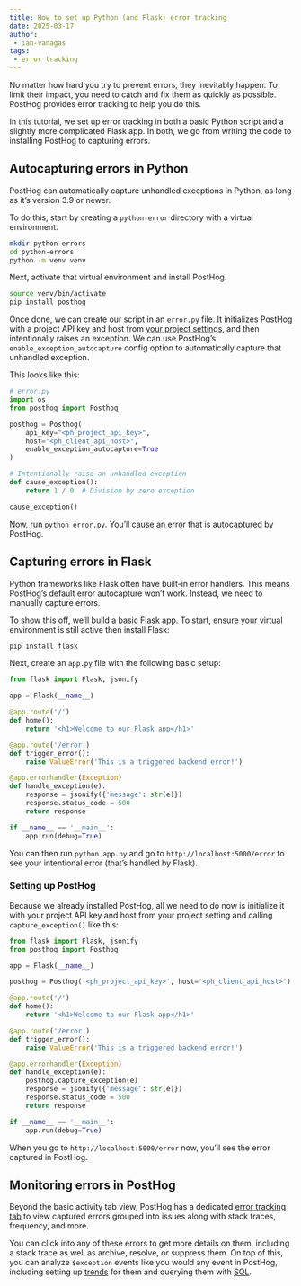 ```yaml
---
title: How to set up Python (and Flask) error tracking
date: 2025-03-17
author:
 - ian-vanagas
tags:
 - error tracking
---
```


No matter how hard you try to prevent errors, they inevitably happen. To limit their impact, you need to catch and fix them as quickly as possible. PostHog provides  error tracking to help you do this. 

In this tutorial, we set up error tracking in both a basic Python script and a slightly more complicated Flask app. In both, we go from writing the code to installing PostHog to capturing errors.

## Autocapturing errors in Python

PostHog can automatically capture unhandled exceptions in Python, as long as it’s version 3.9 or newer. 

To do this, start by creating a `python-error` directory with a virtual environment.

```bash
mkdir python-errors
cd python-errors
python -m venv venv
```

Next, activate that virtual environment and install PostHog.

```bash
source venv/bin/activate
pip install posthog
```

Once done, we can create our script in an `error.py` file. It initializes PostHog with a project API key and host from [your project settings](https://us.posthog.com/settings/project), and then intentionally raises an exception. We can use PostHog’s `enable_exception_autocapture` config option to automatically capture that unhandled exception.

This looks like this:

```python
# error.py
import os
from posthog import Posthog

posthog = Posthog(
    api_key="<ph_project_api_key>",
    host="<ph_client_api_host>",
    enable_exception_autocapture=True
)

# Intentionally raise an unhandled exception
def cause_exception():
    return 1 / 0  # Division by zero exception

cause_exception()
```

Now, run `python error.py`. You’ll cause an error that is autocaptured by PostHog.

<ProductScreenshot
  imageLight="https://res.cloudinary.com/dmukukwp6/image/upload/Clean_Shot_2025_03_17_at_14_16_46_2x_cc3a14d076.png"
  imageDark="https://res.cloudinary.com/dmukukwp6/image/upload/Clean_Shot_2025_03_17_at_14_17_04_2x_dcf616f140.png"
  alt="PostHog"
  classes="rounded"
/>

## Capturing errors in Flask

Python frameworks like Flask often have built-in error handlers. This means PostHog’s default error autocapture won’t work. Instead, we need to manually capture errors. 

To show this off, we’ll build a basic Flask app. To start, ensure your virtual environment is still active then install Flask:

```bash
pip install flask
```

Next, create an `app.py` file with the following basic setup:

```python
from flask import Flask, jsonify

app = Flask(__name__)

@app.route('/')
def home():
    return '<h1>Welcome to our Flask app</h1>'

@app.route('/error')
def trigger_error():
    raise ValueError('This is a triggered backend error!')

@app.errorhandler(Exception)
def handle_exception(e):
    response = jsonify({'message': str(e)})
    response.status_code = 500
    return response

if __name__ == '__main__':
    app.run(debug=True)
```

You can then run `python app.py` and go to `http://localhost:5000/error` to see your intentional error (that’s handled by Flask).

### Setting up PostHog

Because we already installed PostHog, all we need to do now is initialize it with your project API key and host from your project setting and calling `capture_exception()` like this:  

```python
from flask import Flask, jsonify
from posthog import Posthog

app = Flask(__name__)

posthog = Posthog('<ph_project_api_key>', host='<ph_client_api_host>')

@app.route('/')
def home():
    return '<h1>Welcome to our Flask app</h1>'

@app.route('/error')
def trigger_error():
    raise ValueError('This is a triggered backend error!')

@app.errorhandler(Exception)
def handle_exception(e):
    posthog.capture_exception(e)
    response = jsonify({'message': str(e)})
    response.status_code = 500
    return response

if __name__ == '__main__':
    app.run(debug=True)
```

When you go to `http://localhost:5000/error` now, you’ll see the error captured in PostHog.

## Monitoring errors in PostHog

Beyond the basic activity tab view, PostHog has a dedicated [error tracking tab](https://us.posthog.com/error_tracking) to view captured errors grouped into issues along with stack traces, frequency, and more.

<ProductScreenshot
  imageLight="https://res.cloudinary.com/dmukukwp6/image/upload/Clean_Shot_2025_03_17_at_15_28_23_2x_af7585e805.png"
  imageDark="https://res.cloudinary.com/dmukukwp6/image/upload/Clean_Shot_2025_03_17_at_15_28_06_2x_f54c28c199.png"
  alt="PostHog"
  classes="rounded"
/>

You can click into any of these errors to get more details on them, including a stack trace as well as archive, resolve, or suppress them. On top of this, you can analyze `$exception` events like you would any event in PostHog, including setting up [trends](/docs/product-analytics/trends/overview) for them and querying them with [SQL](/docs/product-analytics/sql).